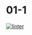 # 01-1
 [![linter](https://github.com/Steven-Pan-1234/01-1/workflows/linter/badge.svg)](https://github.com/marketplace/actions/super-linter)         
